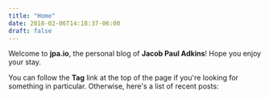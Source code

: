```yaml
---
title: "Home"
date: 2018-02-06T14:18:37-06:00
draft: false
---
```


Welcome to **jpa.io**, the personal blog of **Jacob Paul Adkins**! Hope you enjoy your stay.

You can follow the **Tag** link at the top of the page if you're looking for something in particular. Otherwise, here's a list of recent posts:
